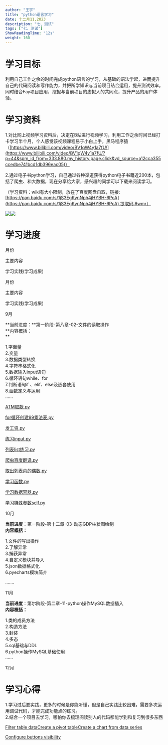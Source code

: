 ```yaml
---
author: "王宇"
title: "python语言学习"
date: 十二月11,2023
description: "七、测试"
tags: ["七、测试"]
ShowReadingTime: "12s"
weight: 160
---
```

学习目标
====

利用自己工作之余的时间完成python语言的学习，从基础的语法学起，进而提升自己的代码阅读和写作能力，并把所学知识与当前项目结合运用，提升测试效率。同时结合Fay项目应用，挖掘与当前项目的虚拟人的共同点，提升产品的用户体验。

学习资料
====

1.对比网上视频学习资料后，决定在B站进行视频学习，利用工作之余时间已经打卡学习半个月，个人感觉该视频课程易于小白上手，黑马程序猿（[https://www.bilibili.com/video/BV1qW4y1a7fU/](https://www.bilibili.com/video/BV1qW4y1a7fU/?p=44&spm_id_from=333.880.my_history.page.click&vd_source=a12cca355ccedbe741bcd1db396eac05)）

2.通过电子书python学习，自己通过各种渠道获得python电子书籍近200本，包括了爬虫、和大数据，现在分享给大家，感兴趣的同学可以下载来阅读学习。

（学习资料：wiki有大小限制，放在了百度网盘自取，链接:[https://pan.baidu.com/s/1jS3EgKynNph4jHYBH-6PcA](https://pan.baidu.com/s/1jS3EgKynNph4jHYBH-6PcA) 提取码:6wmr）

![](/download/attachments/109718043/image2023-9-26_15-27-35.png?version=1&modificationDate=1695713255963&api=v2)![](/download/attachments/109718043/image2023-9-26_15-22-59.png?version=1&modificationDate=1695712979769&api=v2)

学习进度
====

月份

主要内容

学习实践(学习成果)

月份

主要内容

学习实践(学习成果)

9月

**当前进度：**第一阶段-第八章-02-文件的读取操作  
**内容概括：  
**

1.字面量  
2.变量  
3.数据类型转换  
4.字符串格式化  
5.数据输入input语句  
6.循环语句while、for  
7.判断语句if 、elif、else及嵌套使用  
8.函数定义与运用  
......  
  

[ATM取款.py](/download/attachments/109718043/ATM%E5%8F%96%E6%AC%BE.py?version=1&modificationDate=1695716243589&api=v2)

[for循环创建99乘法表.py](/download/attachments/109718043/for%E5%BE%AA%E7%8E%AF%E5%88%9B%E5%BB%BA99%E4%B9%98%E6%B3%95%E8%A1%A8.py?version=1&modificationDate=1695716243676&api=v2)

[发工资.py](/download/attachments/109718043/%E5%8F%91%E5%B7%A5%E8%B5%84.py?version=1&modificationDate=1695716243809&api=v2)

[练习input.py](/download/attachments/109718043/%E7%BB%83%E4%B9%A0input.py?version=1&modificationDate=1695716243886&api=v2)

[列表list练习.py](/download/attachments/109718043/%E5%88%97%E8%A1%A8list%E7%BB%83%E4%B9%A0.py?version=1&modificationDate=1695716243953&api=v2)

[爬虫百度翻译.py](/download/attachments/109718043/%E7%88%AC%E8%99%AB%E7%99%BE%E5%BA%A6%E7%BF%BB%E8%AF%91.py?version=1&modificationDate=1695716244014&api=v2)

[取出列表内的偶数.py](/download/attachments/109718043/%E5%8F%96%E5%87%BA%E5%88%97%E8%A1%A8%E5%86%85%E7%9A%84%E5%81%B6%E6%95%B0.py?version=1&modificationDate=1695716244082&api=v2)

[学习函数.py](/download/attachments/109718043/%E5%AD%A6%E4%B9%A0%E5%87%BD%E6%95%B0.py?version=1&modificationDate=1695716244160&api=v2)

[学习数据容器.py](/download/attachments/109718043/%E5%AD%A6%E4%B9%A0%E6%95%B0%E6%8D%AE%E5%AE%B9%E5%99%A8.py?version=1&modificationDate=1695716244222&api=v2)

[学习特殊参数self.py](/download/attachments/109718043/%E5%AD%A6%E4%B9%A0%E7%89%B9%E6%AE%8A%E5%8F%82%E6%95%B0self.py?version=1&modificationDate=1695716244270&api=v2)

10月

**当前进度**：第一阶段-第十二章-03-动态GDP柱状图绘制  
**内容概括：**

1.文件的写出操作  
2.了解异常  
3.捕获异常  
4.自定义模块并导入  
5.json数据格式化  
6.pyecharts模块简介

.......

  

11月

**当前进度**：第尔阶段-第二章-11-python操作MySQL数据插入  
**内容概括：**

1.类的成员方法  
2.构造方法  
3.封装  
4.多态  
5.sql基础与DDL  
6.python操作MySQL基础使用  
......

  

12月

  

  

学习心得
====

1.学习过后要实践，更多的时候是你能听懂，但是自己实践比较困难，需要多次运用调试代码，才能完成功能点的练习。  
2.结合一个项目去学习，哪怕你去梳理阅读别人的代码都能学到和复习到很多东西

[Filter table data](#)[Create a pivot table](#)[Create a chart from data series](#)

[Configure buttons visibility](/users/tfac-settings.action)